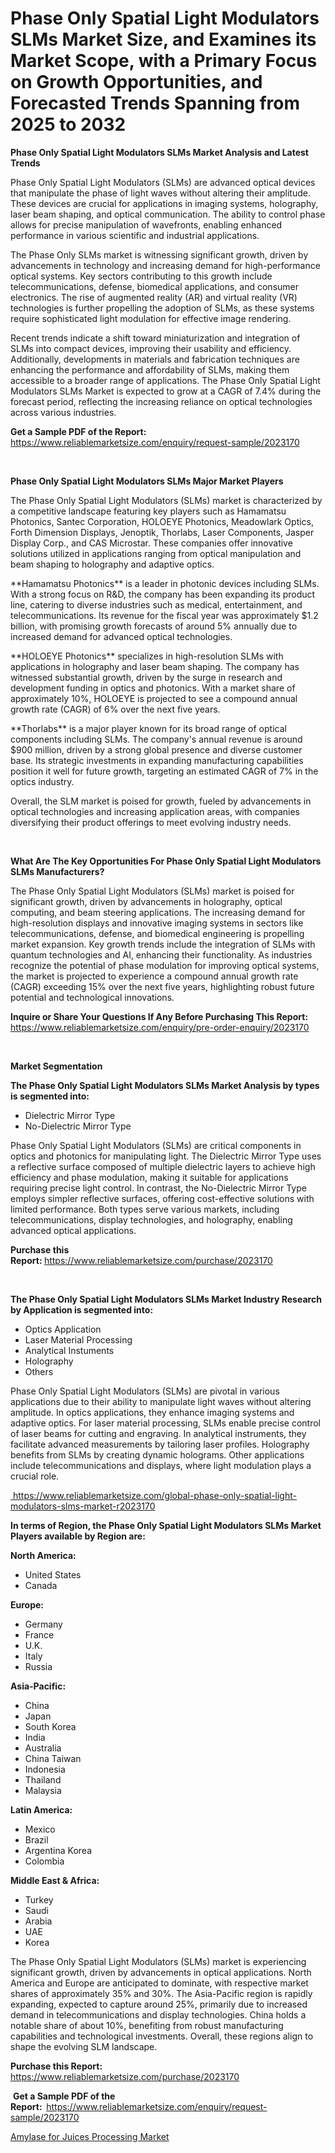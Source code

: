 <p><h1>Phase Only Spatial Light Modulators SLMs Market Size, and Examines its Market Scope, with a Primary Focus on Growth Opportunities, and Forecasted Trends Spanning from 2025 to 2032</h1></p><p><strong>Phase Only Spatial Light Modulators SLMs Market Analysis and Latest Trends</strong></p>
<p><p>Phase Only Spatial Light Modulators (SLMs) are advanced optical devices that manipulate the phase of light waves without altering their amplitude. These devices are crucial for applications in imaging systems, holography, laser beam shaping, and optical communication. The ability to control phase allows for precise manipulation of wavefronts, enabling enhanced performance in various scientific and industrial applications.</p><p>The Phase Only SLMs market is witnessing significant growth, driven by advancements in technology and increasing demand for high-performance optical systems. Key sectors contributing to this growth include telecommunications, defense, biomedical applications, and consumer electronics. The rise of augmented reality (AR) and virtual reality (VR) technologies is further propelling the adoption of SLMs, as these systems require sophisticated light modulation for effective image rendering.</p><p>Recent trends indicate a shift toward miniaturization and integration of SLMs into compact devices, improving their usability and efficiency. Additionally, developments in materials and fabrication techniques are enhancing the performance and affordability of SLMs, making them accessible to a broader range of applications. The Phase Only Spatial Light Modulators SLMs Market is expected to grow at a CAGR of 7.4% during the forecast period, reflecting the increasing reliance on optical technologies across various industries.</p></p>
<p><strong>Get a Sample PDF of the Report:&nbsp;</strong> <a href="https://www.reliablemarketsize.com/enquiry/request-sample/2023170?utm_campaign=2478&utm_medium=2&utm_source=Github&utm_content=ia&utm_term=29032025&utm_id=phase-only-spatial-light-modulators-slms">https://www.reliablemarketsize.com/enquiry/request-sample/2023170</a></p>
<p>&nbsp;</p>
<p><strong>Phase Only Spatial Light Modulators SLMs Major Market Players</strong></p>
<p><p>The Phase Only Spatial Light Modulators (SLMs) market is characterized by a competitive landscape featuring key players such as Hamamatsu Photonics, Santec Corporation, HOLOEYE Photonics, Meadowlark Optics, Forth Dimension Displays, Jenoptik, Thorlabs, Laser Components, Jasper Display Corp., and CAS Microstar. These companies offer innovative solutions utilized in applications ranging from optical manipulation and beam shaping to holography and adaptive optics.</p><p>**Hamamatsu Photonics** is a leader in photonic devices including SLMs. With a strong focus on R&D, the company has been expanding its product line, catering to diverse industries such as medical, entertainment, and telecommunications. Its revenue for the fiscal year was approximately $1.2 billion, with promising growth forecasts of around 5% annually due to increased demand for advanced optical technologies.</p><p>**HOLOEYE Photonics** specializes in high-resolution SLMs with applications in holography and laser beam shaping. The company has witnessed substantial growth, driven by the surge in research and development funding in optics and photonics. With a market share of approximately 10%, HOLOEYE is projected to see a compound annual growth rate (CAGR) of 6% over the next five years.</p><p>**Thorlabs** is a major player known for its broad range of optical components including SLMs. The company's annual revenue is around $900 million, driven by a strong global presence and diverse customer base. Its strategic investments in expanding manufacturing capabilities position it well for future growth, targeting an estimated CAGR of 7% in the optics industry.</p><p>Overall, the SLM market is poised for growth, fueled by advancements in optical technologies and increasing application areas, with companies diversifying their product offerings to meet evolving industry needs.</p></p>
<p>&nbsp;</p>
<p><strong>What Are The Key Opportunities For Phase Only Spatial Light Modulators SLMs Manufacturers?</strong></p>
<p><p>The Phase Only Spatial Light Modulators (SLMs) market is poised for significant growth, driven by advancements in holography, optical computing, and beam steering applications. The increasing demand for high-resolution displays and innovative imaging systems in sectors like telecommunications, defense, and biomedical engineering is propelling market expansion. Key growth trends include the integration of SLMs with quantum technologies and AI, enhancing their functionality. As industries recognize the potential of phase modulation for improving optical systems, the market is projected to experience a compound annual growth rate (CAGR) exceeding 15% over the next five years, highlighting robust future potential and technological innovations.</p></p>
<p><strong>Inquire or Share Your Questions If Any Before Purchasing This Report:</strong> <a href="https://www.reliablemarketsize.com/enquiry/pre-order-enquiry/2023170?utm_campaign=2478&utm_medium=2&utm_source=Github&utm_content=ia&utm_term=29032025&utm_id=phase-only-spatial-light-modulators-slms">https://www.reliablemarketsize.com/enquiry/pre-order-enquiry/2023170</a></p>
<p>&nbsp;</p>
<p><strong>Market Segmentation</strong></p>
<p><strong>The Phase Only Spatial Light Modulators SLMs Market Analysis by types is segmented into:</strong></p>
<p><ul><li>Dielectric Mirror Type</li><li>No-Dielectric Mirror Type</li></ul></p>
<p><p>Phase Only Spatial Light Modulators (SLMs) are critical components in optics and photonics for manipulating light. The Dielectric Mirror Type uses a reflective surface composed of multiple dielectric layers to achieve high efficiency and phase modulation, making it suitable for applications requiring precise light control. In contrast, the No-Dielectric Mirror Type employs simpler reflective surfaces, offering cost-effective solutions with limited performance. Both types serve various markets, including telecommunications, display technologies, and holography, enabling advanced optical applications.</p></p>
<p><strong>Purchase this Report:&nbsp;</strong><a href="https://www.reliablemarketsize.com/purchase/2023170?utm_campaign=2478&utm_medium=2&utm_source=Github&utm_content=ia&utm_term=29032025&utm_id=phase-only-spatial-light-modulators-slms">https://www.reliablemarketsize.com/purchase/2023170</a></p>
<p>&nbsp;</p>
<p><strong>The Phase Only Spatial Light Modulators SLMs Market Industry Research by Application is segmented into:</strong></p>
<p><ul><li>Optics Application</li><li>Laser Material Processing</li><li>Analytical Instuments</li><li>Holography</li><li>Others</li></ul></p>
<p><p>Phase Only Spatial Light Modulators (SLMs) are pivotal in various applications due to their ability to manipulate light waves without altering amplitude. In optics applications, they enhance imaging systems and adaptive optics. For laser material processing, SLMs enable precise control of laser beams for cutting and engraving. In analytical instruments, they facilitate advanced measurements by tailoring laser profiles. Holography benefits from SLMs by creating dynamic holograms. Other applications include telecommunications and displays, where light modulation plays a crucial role.</p></p>
<p><a href="https://www.reliablemarketsize.com/global-phase-only-spatial-light-modulators-slms-market-r2023170?utm_campaign=2478&utm_medium=2&utm_source=Github&utm_content=ia&utm_term=29032025&utm_id=phase-only-spatial-light-modulators-slms">&nbsp;https://www.reliablemarketsize.com/global-phase-only-spatial-light-modulators-slms-market-r2023170</a></p>
<p><strong>In terms of Region, the Phase Only Spatial Light Modulators SLMs Market Players available by Region are:</strong></p>
<p>
    <p> <strong> North America: </strong>
        <ul>
            <li>United States</li>
            <li>Canada</li>
        </ul>
        </p> 
    <p> <strong> Europe: </strong>
        <ul>
            <li>Germany</li>
            <li>France</li>
            <li>U.K.</li>
            <li>Italy</li>
            <li>Russia</li>
        </ul>
        </p> 
    <p> <strong> Asia-Pacific: </strong>
        <ul>
            <li>China</li>
            <li>Japan</li>
            <li>South Korea</li>
            <li>India</li>
            <li>Australia</li>
            <li>China Taiwan</li>
            <li>Indonesia</li>
            <li>Thailand</li>
            <li>Malaysia</li>
        </ul>
        </p> 
    <p> <strong> Latin America: </strong>
        <ul>
            <li>Mexico</li>
            <li>Brazil</li>
            <li>Argentina Korea</li>
            <li>Colombia</li>
        </ul>
        </p> 
    <p> <strong> Middle East & Africa: </strong>
        <ul>
            <li>Turkey</li>
            <li>Saudi</li>
            <li>Arabia</li>
            <li>UAE</li>
            <li>Korea</li>
        </ul>
    </p>
    </p>
<p><p>The Phase Only Spatial Light Modulators (SLMs) market is experiencing significant growth, driven by advancements in optical applications. North America and Europe are anticipated to dominate, with respective market shares of approximately 35% and 30%. The Asia-Pacific region is rapidly expanding, expected to capture around 25%, primarily due to increased demand in telecommunications and display technologies. China holds a notable share of about 10%, benefiting from robust manufacturing capabilities and technological investments. Overall, these regions align to shape the evolving SLM landscape.</p></p>
<p><strong>Purchase this Report: </strong><a href="https://www.reliablemarketsize.com/purchase/2023170?utm_campaign=2478&utm_medium=2&utm_source=Github&utm_content=ia&utm_term=29032025&utm_id=phase-only-spatial-light-modulators-slms">https://www.reliablemarketsize.com/purchase/2023170</a></p>
<p>&nbsp;<strong>Get a Sample PDF of the Report:&nbsp;&nbsp;</strong><a href="https://www.reliablemarketsize.com/enquiry/request-sample/2023170?utm_campaign=2478&utm_medium=2&utm_source=Github&utm_content=ia&utm_term=29032025&utm_id=phase-only-spatial-light-modulators-slms">https://www.reliablemarketsize.com/enquiry/request-sample/2023170</a></p>
<p><strong></strong></p>
<p><p><a href="https://github.com/HobertDavis43/Market-Research-Report-List-2/blob/main/amylase-for-juices-processing-market.md?utm_campaign=2478&utm_medium=2&utm_source=Github&utm_content=ia&utm_term=29032025&utm_id=phase-only-spatial-light-modulators-slms">Amylase for Juices Processing Market</a></p></p>